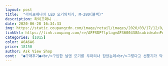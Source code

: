 ```yaml
---
layout: post 
title:  "라이프매니아 LED 모기퇴치기, M-280(블랙)" 
description: 라이프매니 ..
date: 2020-06-28 16:34:33 
img: https://static.coupangcdn.com/image/retail/images/2020/03/17/12/0/a6cd75e9-0f1c-4632-93b5-606f20958fc5.jpg 
linkUrl: https://link.coupang.com/re/AFFSDP?lptag=AF3600438&subid=ahnPublicAsk&pageKey=1357553462&itemId=2388391807&vendorItemId=70383807018&traceid=V0-113-0161abdca46c87e8 
categories: [1015] 
color: A6A6A6 
price: 18150 
author: Ask View Shop 
cont:  "●구매후기●<br/>구입한 날엔 모기를 두마리나 잡았는데<br/>그렇다고 선풍기가 막 큰 소리가 나는 것도 아니지만<br/>단계는 3단계로 조절도 가능 하고, 소음도 그렇게 크게 없네요.<br/><br/>막상 사고나서는 뭐 잡히는 것도 없고 , 날파리조차도 없는데<br/>뭐 잡혀있는것도 없네요.<br/><br/>벌레를 잘 잡는지는 아직 모르겠는데 소리 따문에 귀가아파요<br/>생각보다 소음도 있는데 바람은 약해서 모기가 근처에 가다가도 도망가네요.<br/>.<br/>ㅠㅠ 어두운데 혼자 둬도 효과없고.<br/>.<br/> LED만으로는 한계가 있어요.<br/> 날파리는 잡는데 모기는 못잡네요... <br/><br/>소리가 크진 않았지만 삐하는 소리가 귀에 거슬려서 귀가 아프네요 요런걸 처음 사용해보는거라 이런건 다 그런건지 모르겠지만 요고 있는곳에서는 잠을 잘 수 없어요ㅠㅠ<br/>아무 소리도 안 들리는데, 단독으로 틀어놓으면 선풍기소리보다도 작은것 같아요<br/>아직은 조금 시기상조인건거 싶기는 해요.<br/><br/>조금 더운거 같아서 선풍기랑 같이 틀어놓으면<br/>집에 매일 모기가 78마리씩 잡혀서 혹시나 질러보았는데요.<br/><br/>" 
---
```

